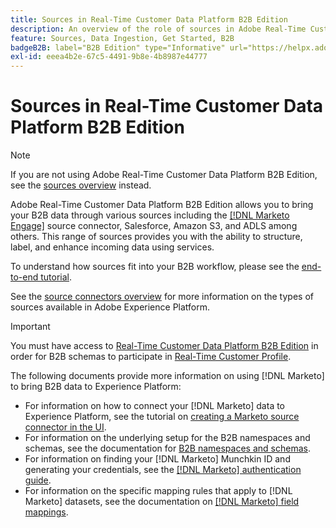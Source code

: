 ```yaml
---
title: Sources in Real-Time Customer Data Platform B2B Edition
description: An overview of the role of sources in Adobe Real-Time Customer Data Platform B2B Edition.
feature: Sources, Data Ingestion, Get Started, B2B
badgeB2B: label="B2B Edition" type="Informative" url="https://helpx.adobe.com/legal/product-descriptions/real-time-customer-data-platform-b2b-edition-prime-and-ultimate-packages.html newtab=true"
exl-id: eeea4b2e-67c5-4491-9b8e-4b8987e44777
---
```

# Sources in Real-Time Customer Data Platform B2B Edition

>[!NOTE]
>
>If you are not using Adobe Real-Time Customer Data Platform B2B Edition, see the [sources overview](./sources-overview.md) instead.

Adobe Real-Time Customer Data Platform B2B Edition allows you to bring your B2B data through various sources including the [[!DNL Marketo Engage]](../../sources/connectors/adobe-applications/marketo/marketo.md) source connector, Salesforce, Amazon S3, and ADLS among others. This range of sources provides you with the ability to structure, label, and enhance incoming data using services.

To understand how sources fit into your B2B workflow, please see the [end-to-end tutorial](../b2b-tutorial.md#ingest-your-data-into-experience-platform).

See the [source connectors overview](../../sources/home.md) for more information on the types of sources available in Adobe Experience Platform.

>[!IMPORTANT]
>
>You must have access to [Real-Time Customer Data Platform B2B Edition](../../rctcdp/../rtcdp/b2b-overview.md) in order for B2B schemas to participate in [Real-Time Customer Profile](../proile/../../profile/home.md).

The following documents provide more information on using [!DNL Marketo] to bring B2B data to Experience Platform:

* For information on how to connect your [!DNL Marketo] data to Experience Platform, see the tutorial on [creating a Marketo source connector in the UI](../../sources/tutorials/ui/create/adobe-applications/marketo.md).
* For information on the underlying setup for the B2B namespaces and schemas, see the documentation for [B2B namespaces and schemas](../../sources/connectors/adobe-applications/marketo/marketo-namespaces.md).
* For information on finding your [!DNL Marketo] Munchkin ID and generating your credentials, see the [[!DNL Marketo] authentication guide](../../sources/connectors/adobe-applications/marketo/marketo-auth.md).
* For information on the specific mapping rules that apply to [!DNL Marketo] datasets, see the documentation on [[!DNL Marketo] field mappings](../../sources/connectors/adobe-applications//mapping/marketo.md).
